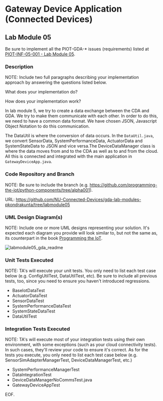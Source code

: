 # Gateway Device Application (Connected Devices)

## Lab Module 05

Be sure to implement all the PIOT-GDA-* issues (requirements) listed at [PIOT-INF-05-001 - Lab Module 05](https://github.com/orgs/programming-the-iot/projects/1#column-10488421).

### Description

NOTE: Include two full paragraphs describing your implementation approach by answering the questions listed below.

What does your implementation do? 

How does your implementation work?

In lab module 5, we try to create a data exchange between the CDA and GDA. We try to make them communicate with each other. In order to do this, we need to have a common data format. We have chosen JSON, Javascript Object Notation to do this communication.

The DataUtil is where the conversion of data occurs. In the `DataUtil.java`, we convert SensorData, SystemPerformanceData, ActuatorData and SystemStateData to JSON and vice versa.The DeviceDataManager class is where the data moves from and to the CDA as well as to and from the cloud. All this is connected and integrated with the main application in `GatewayDeviceApp.java`.

### Code Repository and Branch

NOTE: Be sure to include the branch (e.g. https://github.com/programming-the-iot/python-components/tree/alpha001).

URL: https://github.com/NU-Connected-Devices/gda-lab-modules-pkondrakunta/tree/labmodule05

### UML Design Diagram(s)

NOTE: Include one or more UML designs representing your solution. It's expected each
diagram you provide will look similar to, but not the same as, its counterpart in the
book [Programming the IoT](https://learning.oreilly.com/library/view/programming-the-internet/9781492081401/).

![labmodule05_gda_readme](https://github.com/NU-Connected-Devices/lab-module-docs-pkondrakunta/blob/labmodule05/labmodule05/labmodule05_gda_readme.png?raw=true)


### Unit Tests Executed

NOTE: TA's will execute your unit tests. You only need to list each test case below
(e.g. ConfigUtilTest, DataUtilTest, etc). Be sure to include all previous tests, too,
since you need to ensure you haven't introduced regressions.

- BaseIotDataTest
- ActuatorDataTest
- SensorDataTest
- SystemPerformanceDataTest
- SystemStateDataTest
- DataUtilTest

### Integration Tests Executed

NOTE: TA's will execute most of your integration tests using their own environment, with
some exceptions (such as your cloud connectivity tests). In such cases, they'll review
your code to ensure it's correct. As for the tests you execute, you only need to list each
test case below (e.g. SensorSimAdapterManagerTest, DeviceDataManagerTest, etc.)

- SystemPerformanceManagerTest
- DataIntegrationTest
- DeviceDataManagerNoCommsTest.java
- GatewayDeviceAppTest

EOF.
